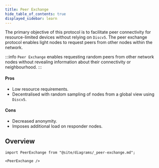 ```yaml
---
title: Peer Exchange
hide_table_of_contents: true
displayed_sidebar: learn
---
```


The primary objective of this protocol is to facilitate peer connectivity for resource-limited devices without relying on `Discv5`. The peer exchange protocol enables light nodes to request peers from other nodes within the network.

:::info
`Peer Exchange` enables requesting random peers from other network nodes without revealing information about their connectivity or neighbourhood.
:::

#### Pros

- Low resource requirements.
- Decentralised with random sampling of nodes from a global view using `Discv5`.

#### Cons

- Decreased anonymity.
- Imposes additional load on responder nodes.

## Overview

```mdx-code-block
import PeerExchange from "@site/diagrams/_peer-exchange.md";

<PeerExchange />
```

